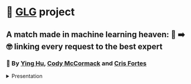# 🚀 [GLG](https://glginsights.com/) project

## A match made in machine learning heaven: 🙋 ➡️ 🤓 linking every request to the best expert
### 👏  By [Ying Hu](https://www.linkedin.com/in/ying-hu-math/), [Cody McCormack](https://www.linkedin.com/in/codymccormack/) and [Cris Fortes](https://www.linkedin.com/in/crisfortes/)

<details><summary>Presentation</summary>
<p>
You can see a recording of our presentation here: <a href="https://youtu.be/roA-0QMAdJQ">GLG Project Presentation</a>.
</p>

<p>
You can see our slide deck here: <a href="https://github.com/LaplaceCherub/glg-project/blob/main/Presentation/FourthBrain%20MLE%20Capstone%20Presentation%20-%20GLG%20-%2020221206.pdf">GLG Project Slide Deck</a>.
</p>

<details><summary>Context</summary>
<p>

Ying, Cody and Cris are students of [FourthBrain's](https://fourthbrain.ai/) [Machine Learning Engineer course](https://fourthbrain.ai/courses/machine-learning-engineer/), cohort 9 (August-December 2022). This repository (repo) is part of our capstone project, a required deliverable from our curriculum. For that we've chosen to work on the [GLG](https://glginsights.com/) project.

</p>
</details>
  
<details><summary>The problem</summary>
<p>

[GLG](https://glginsights.com/)'s business largely revolves around matching clients, requesting insights on a specific topic, with an expert on that topic from their large database so that they can meet by phone, video or in person. Visually: 

<img width="733" alt="image" src="https://user-images.githubusercontent.com/110877253/205419935-651c3d3a-972e-471f-9491-45c6426184f2.png">

Since they receive hundreds of these requests per day, we wanted to explore how machine learning could help automate and scale the process. 

</p>
</details>
  
<details><summary>The solution</summary>
<p>
<p>

<img width="958" alt="image" src="https://user-images.githubusercontent.com/110877253/206084965-2f0e34b7-04be-46f4-879d-5620393f27f8.png">

</p>
</details>
  
<details><summary>Data + Model</summary>
<p>
<p>
<img width="960" alt="image" src="https://user-images.githubusercontent.com/110877253/206085500-43a33b64-dd34-4b34-88c4-d19f8a44d259.png">
</p>
<p></p>
</details>
  
<details><summary>Demo</summary>  
<p>
<p>
<img width="769" alt="image" src="https://i.giphy.com/media/GMSpp7FQSZdnXPHyfS/giphy.webp">
</p>
</details>

<details><summary>Results</summary>
<p>
<p>
<img width="959" alt="image" src="https://user-images.githubusercontent.com/110877253/206085155-9523f20d-d83a-4e48-add1-c32d772388c2.png">
  
</p>
</details>
  
<details><summary>MLE Stack</summary>
<p>
<p>
<img width="960" alt="image" src="https://user-images.githubusercontent.com/110877253/206085235-dd4101f4-9e32-417f-b98d-81f876216ecc.png">
  
</p>
</details>

<details><summary>Future work</summary>
<p>

1. Improve the Topic Modeling: 
- Training an LDA model on a more diverse [dataset](https://components.one/datasets/all-the-news-2-news-articles-dataset/)
- Using semi-supervised learning method (SentenceTransformers + Label Propagation)

2. Expand the scope of the project: 
- Building the expert(s) recommendation model 
- Adapting our models to cover non-English languages 
  (GLG also has offices in Europe, Asia, and the Middle East)

</p>
</details>

<details><summary>Deployment Instructions</summary>
<p>

This app can be (relatively, see note 1 below) easily deployed using Docker. The instructions to deploy in the cloud or locally are the same.</p>
<ol>
  <li>Clone this repository, either on a local machine or in a cloud instance</li>
  <li>Navigate to the flask_app folder</li>
  <li>Build the Docker image, using the command <code>docker build -t image_name .</code></li>
    <ul>
      <li>If you don't have Docker installed locally or in the cloud instance, you will have to <a href="https://docs.docker.com/get-docker/">install</a> and <a href="https://docs.docker.com/config/daemon/systemd/">activate</a> the Daemon in order to build a Docker image.</li>
    </ul>
  <li>Run the Docker image using the command <code>docker run -d --rm --name container_name -p 8000:8000 image_name</code></li>
  <li>Navigate to either your local host, port 8000, or the public IP of the cloud instance, port 8000. E.g. 127.0.0.0:8000</li>
</ol>
<p><strong>NOTE 1:</strong> This application depends on prebuilt machine learning models that were saved using <a href="https://docs.python.org/3/library/pickle.html">Pickle</a> files. The idea of Pickle files is that they can be built once and ported to any other machine. However, in testing we found that this was often not the case. If the app crashes when you try to run it, this is most likely the problem, and you need to take the steps below to remediate the issue:</p>
<ol>
  <li>Open Dockerfile, and remove the <code>#</code> from the 3rd line from the bottom, so that it reads <code>RUN python model_maker.py</code></li>
</ol>
<p>Then you can pick up from the step <code>docker build -t image_name .</code> above.</p>
<p><strong>NOTE 2:</strong> this will slow down the Docker image build considerably, and might take up to 20 minutes, depending on your machine.</p>
</details>

<details><summary>License</summary>
<p>

MIT License

Copyright (c) 2022 Cody McCormack, Cris Fortes and Ying Hu

Permission is hereby granted, free of charge, to any person obtaining a copy
of this software and associated documentation files (the "Software"), to deal
in the Software without restriction, including without limitation the rights
to use, copy, modify, merge, publish, distribute, sublicense, and/or sell
copies of the Software, and to permit persons to whom the Software is
furnished to do so, subject to the following conditions:

The above copyright notice and this permission notice shall be included in all
copies or substantial portions of the Software.

THE SOFTWARE IS PROVIDED "AS IS", WITHOUT WARRANTY OF ANY KIND, EXPRESS OR
IMPLIED, INCLUDING BUT NOT LIMITED TO THE WARRANTIES OF MERCHANTABILITY,
FITNESS FOR A PARTICULAR PURPOSE AND NONINFRINGEMENT. IN NO EVENT SHALL THE
AUTHORS OR COPYRIGHT HOLDERS BE LIABLE FOR ANY CLAIM, DAMAGES OR OTHER
LIABILITY, WHETHER IN AN ACTION OF CONTRACT, TORT OR OTHERWISE, ARISING FROM,
OUT OF OR IN CONNECTION WITH THE SOFTWARE OR THE USE OR OTHER DEALINGS IN THE
SOFTWARE.
  
</p>
</details>
